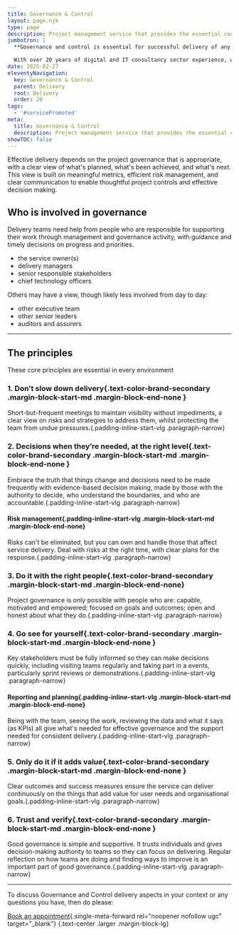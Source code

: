 ```yaml
---
title: Governance & Control
layout: page.njk
type: page
description: Project management service that provides the essential control, governance, and metrics for successful project delivery.
jumbotron: |
  **Governance and control is essential for successful delivery of any client project or change implementation.**

  With over 20 years of digital and IT consultancy sector experience, we bring the standards, metrics, and execution for first-class project delivery and effective stakeholder management.
date: 2025-02-27
eleventyNavigation:
  key: Governance & Control
  parent: Delivery
  root: Delivery
  order: 20
tags:
  - '#servicePromoted'
meta:
  title: Governance & Control
  description: Project management service that provides the essential control, governance, and metrics for successful project delivery.
showTOC: false
---
```


Effective delivery depends on the project governance that is appropriate, with a clear view of what's planned, what's been achieved, and what's next. This view is built on meaningful metrics, efficient risk management, and clear communication to enable thoughtful project controls and effective decision making.

## Who is involved in governance

Delivery teams need help from people who are responsible for supporting their work through management and governance activity, with guidance and timely decisions on progress and priorities.

- the service owner(s)
- delivery managers
- senior responsible stakeholders
- chief technology officers

Others may have a view, though likely less involved from day to day:

- other executive team
- other senior leaders
- auditors and assurers

---

## The principles

These core principles are essential in every environment

### 1. Don’t slow down delivery{.text-color-brand-secondary .margin-block-start-md .margin-block-end-none }

Short-but-frequent meetings to maintain visibility without impediments, a clear view on risks and strategies to address them, whilst protecting the team from undue pressures.{.padding-inline-start-vlg .paragraph-narrow}

### 2. Decisions when they’re needed, at the right level{.text-color-brand-secondary .margin-block-start-md .margin-block-end-none }

Embrace the truth that things change and decisions need to be made frequently with evidence-based decision making, made by those with the authority to decide, who understand the boundaries, and who are accountable.{.padding-inline-start-vlg .paragraph-narrow}

#### Risk management{.padding-inline-start-vlg .margin-block-start-md .margin-block-end-none}

Risks can't be eliminated, but you can own and handle those that affect service delivery. Deal with risks at the right time, with clear plans for the response.{.padding-inline-start-vlg .paragraph-narrow}

### 3. Do it with the right people{.text-color-brand-secondary .margin-block-start-md .margin-block-end-none}

Project governance is only possible with people who are: capable, motivated and empowered; focused on goals and outcomes; open and honest about what they do.{.padding-inline-start-vlg .paragraph-narrow}

### 4. Go see for yourself{.text-color-brand-secondary .margin-block-start-md .margin-block-end-none }

Key stakeholders must be fully informed so they can make decisions quickly, including visiting teams regularly and taking part in a events, particularly sprint reviews or demonstrations.{.padding-inline-start-vlg .paragraph-narrow}

#### Reporting and planning{.padding-inline-start-vlg .margin-block-start-md .margin-block-end-none}

Being with the team, seeing the work, reviewing the data and what it says (as KPIs) all give what's needed for effective governance and the support needed for consistent delivery.{.padding-inline-start-vlg .paragraph-narrow}

### 5. Only do it if it adds value{.text-color-brand-secondary .margin-block-start-md .margin-block-end-none }

Clear outcomes and success measures ensure the service can deliver continuously on the things that add value for user needs and organisational goals.{.padding-inline-start-vlg .paragraph-narrow}

### 6. Trust and verify{.text-color-brand-secondary .margin-block-start-md .margin-block-end-none }

Good governance is simple and supportive. It trusts individuals and gives decision-making authority to teams so they can focus on delivering. Regular reflection on how teams are doing and finding ways to improve is an important part of good governance.{.padding-inline-start-vlg .paragraph-narrow}

---

To discuss Governance and Control delivery aspects in your context or any questions you have, then do please:

[Book an appointment](https://calendar.app.google/82FYHkqV3CJaNwBm9){.single-meta-forward rel="noopener nofollow ugc" target="_blank"}
{.text-center .larger .margin-block-lg}
